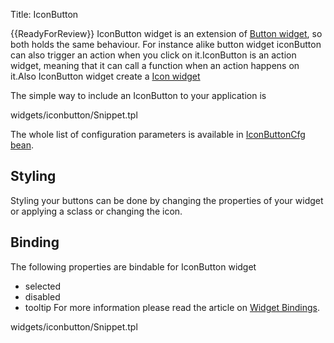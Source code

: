 Title: IconButton


{{ReadyForReview}}
IconButton widget is an extension of [Button widget](Button), so both holds the same behaviour. For instance alike button widget iconButton can also trigger an action when you click on it.IconButton is an action widget, meaning that it can call a function when an action happens on it.Also IconButton widget create a [Icon widget](Icon)

The simple way to include an IconButton to your application is

<srcinclude tag="wgtIconButton1" lang="AT" outdent="true">widgets/iconbutton/Snippet.tpl</srcinclude>

The whole list of configuration parameters is available in [IconButtonCfg bean](http://ariatemplates.com/aria/guide/apps/apidocs/#aria.widgets.CfgBeans:IconButtonCfg).

<sample sample="widgets/iconbutton" />

## Styling
Styling your buttons can be done by changing the properties of your widget or applying a sclass or changing the icon. 

<sample sample="widgets/iconbutton/styling" />

## Binding
The following properties are bindable for IconButton widget
* selected
* disabled
* tooltip
For more information please read the article on [Widget Bindings](Widget_Bindings).

<srcinclude tag="wgtIconButton2" lang="AT" outdent="true">widgets/iconbutton/Snippet.tpl</srcinclude>

<sample sample="widgets/iconbutton/binding" />